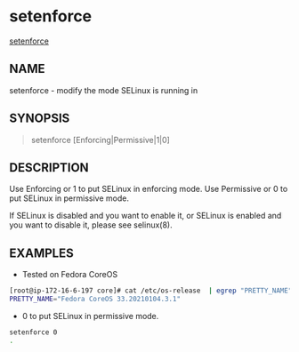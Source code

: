 # setenforce

[setenforce](https://man7.org/linux/man-pages/man8/setenforce.8.html)

## NAME

setenforce - modify the mode SELinux is running in

## SYNOPSIS

> setenforce [Enforcing|Permissive|1|0]

## DESCRIPTION

Use Enforcing or 1 to put SELinux in enforcing mode.
Use Permissive or 0 to put SELinux in permissive mode.

If SELinux is disabled and you want to enable it, or SELinux is
enabled and you want to disable it, please see selinux(8).

## EXAMPLES

- Tested on Fedora CoreOS

```bash
[root@ip-172-16-6-197 core]# cat /etc/os-release  | egrep "PRETTY_NAME" 
PRETTY_NAME="Fedora CoreOS 33.20210104.3.1"
```

- 0 to put SELinux in permissive mode.

```bash
setenforce 0
.
```
